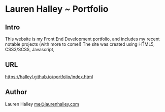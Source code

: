 # Lauren Halley ~ Portfolio

  ## Intro
  This website is my Front End Development portfolio, and includes my recent notable projects (with more to come!) The site was created using HTML5, CSS3/SCSS, Javascript, 
  
  ## URL
  https://halleyl.github.io/portfolio/index.html
  
  ## Author
  Lauren Halley
  me@laurenhalley.com